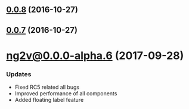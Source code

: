 <a name="0.0.8"></a>
## [0.0.8](https://github.com/rajkeshwar/ng2v/compare/3.1.5...v0.0.8) (2016-10-27)



<a name="0.0.7"></a>
## [0.0.7](https://github.com/rajkeshwar/ng2v/compare/3.1.5...v0.0.7) (2016-10-27)



# ng2v@0.0.0-alpha.6 (2017-09-28)

### Updates

* Fixed RC5 related all bugs
* Improved performance of all components
* Added floating label feature